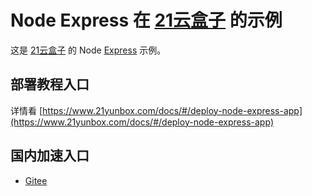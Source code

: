 # Node Express 在 [21云盒子](https://www.21yunbox.com/) 的示例

这是 [21云盒子](http://www.21yunbox.com/) 的 Node [Express](https://expressjs.com) 示例。

## 部署教程入口

详情看 [https://www.21yunbox.com/docs/#/deploy-node-express-app](https://www.21yunbox.com/docs/#/deploy-node-express-app)

## 国内加速入口
* [Gitee](https://gitee.com/eryiyunbox-examples/express-hello-world)